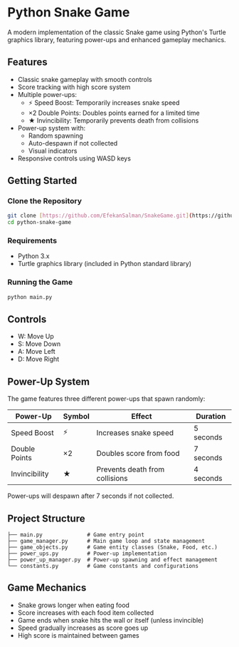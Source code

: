 # Python Snake Game

A modern implementation of the classic Snake game using Python's Turtle graphics library, featuring power-ups and enhanced gameplay mechanics.

## Features

- Classic snake gameplay with smooth controls
- Score tracking with high score system
- Multiple power-ups:
  - ⚡ Speed Boost: Temporarily increases snake speed
  - ×2 Double Points: Doubles points earned for a limited time
  - ★ Invincibility: Temporarily prevents death from collisions
- Power-up system with:
  - Random spawning
  - Auto-despawn if not collected
  - Visual indicators
- Responsive controls using WASD keys

## Getting Started

### Clone the Repository

```bash
git clone [https://github.com/EfekanSalman/SnakeGame.git](https://github.com/EfekanSalman/SnakeGame/)
cd python-snake-game
```

### Requirements

- Python 3.x
- Turtle graphics library (included in Python standard library)

### Running the Game

```bash
python main.py
```

## Controls

- W: Move Up
- S: Move Down
- A: Move Left
- D: Move Right

## Power-Up System

The game features three different power-ups that spawn randomly:

| Power-Up | Symbol | Effect | Duration |
|----------|--------|--------|-----------|
| Speed Boost | ⚡ | Increases snake speed | 5 seconds |
| Double Points | ×2 | Doubles score from food | 7 seconds |
| Invincibility | ★ | Prevents death from collisions | 4 seconds |

Power-ups will despawn after 7 seconds if not collected.

## Project Structure

```
├── main.py              # Game entry point
├── game_manager.py      # Main game loop and state management
├── game_objects.py      # Game entity classes (Snake, Food, etc.)
├── power_ups.py         # Power-up implementation
├── power_up_manager.py  # Power-up spawning and effect management
└── constants.py         # Game constants and configurations
```

## Game Mechanics

- Snake grows longer when eating food
- Score increases with each food item collected
- Game ends when snake hits the wall or itself (unless invincible)
- Speed gradually increases as score goes up
- High score is maintained between games
